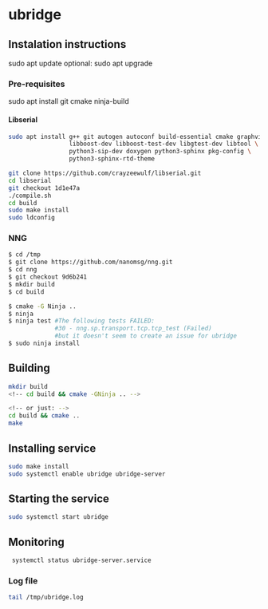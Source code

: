 # ubridge

## Instalation instructions

sudo apt update
optional:
sudo apt upgrade

### Pre-requisites 

sudo apt install git cmake ninja-build


<!-- sudo apt-get install build-essential gawk gcc g++ gfortran git texinfo bison  wget bzip2 libncurses-dev libssl-dev openssl zlib1g-dev -->


#### Libserial

```bash
sudo apt install g++ git autogen autoconf build-essential cmake graphviz \
                 libboost-dev libboost-test-dev libgtest-dev libtool \
                 python3-sip-dev doxygen python3-sphinx pkg-config \
                 python3-sphinx-rtd-theme

git clone https://github.com/crayzeewulf/libserial.git
cd libserial
git checkout 1d1e47a
./compile.sh
cd build
sudo make install
sudo ldconfig
```


### NNG

```bash
$ cd /tmp
$ git clone https://github.com/nanomsg/nng.git
$ cd nng
$ git checkout 9d6b241
$ mkdir build
$ cd build

$ cmake -G Ninja ..
$ ninja
$ ninja test #The following tests FAILED:
			 #30 - nng.sp.transport.tcp.tcp_test (Failed)
			 #but it doesn't seem to create an issue for ubridge
$ sudo ninja install
```
## Building

```bash
mkdir build 
<!-- cd build && cmake -GNinja .. -->

<!-- or just: -->
cd build && cmake ..
make
```

## Installing service

```bash
sudo make install
sudo systemctl enable ubridge ubridge-server
```

## Starting the service
``` bash
sudo systemctl start ubridge
```

## Monitoring
```bash
 systemctl status ubridge-server.service
 ```

### Log file
```bash
tail /tmp/ubridge.log
```
